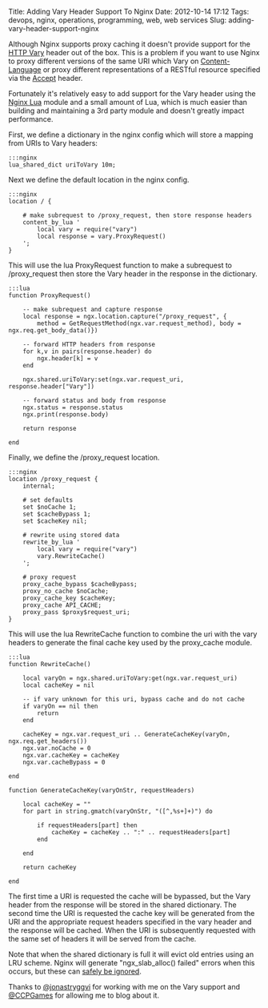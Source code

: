 Title: Adding Vary Header Support To Nginx
Date: 2012-10-14 17:12
Tags: devops, nginx, operations, programming, web, web services
Slug: adding-vary-header-support-nginx

Although Nginx supports proxy caching it doesn't provide support for the [HTTP Vary](http://www.w3.org/Protocols/rfc2616/rfc2616-sec14.html#sec14.44) header out of the box. This is a problem if you want to use Nginx to proxy different versions of the same URI which Vary on [Content-Language](http://www.w3.org/Protocols/rfc2616/rfc2616-sec14.html#sec14.12) or proxy different representations of a RESTful resource specified via the  [Accept](http://www.w3.org/Protocols/rfc2616/rfc2616-sec14.html#sec14.1) header.

Fortunately it's relatively easy to add support for the Vary header using the [Nginx Lua](http://wiki.nginx.org/HttpLuaModule) module and a small amount of Lua, which is much easier than building and maintaining a 3rd party module and doesn't greatly impact performance.

First, we define a dictionary in the nginx config which will store a mapping from URIs to Vary headers:

    :::nginx
    lua_shared_dict uriToVary 10m;

Next we define the default location in the nginx config.

    :::nginx
    location / {

        # make subrequest to /proxy_request, then store response headers
        content_by_lua '
            local vary = require("vary")
            local response = vary.ProxyRequest()
        ';
    }

This will use the lua ProxyRequest function to make a subrequest to /proxy_request then store the Vary header in the response in the dictionary.

    :::lua
    function ProxyRequest()

        -- make subrequest and capture response
        local response = ngx.location.capture("/proxy_request", {
            method = GetRequestMethod(ngx.var.request_method), body = ngx.req.get_body_data()})

        -- forward HTTP headers from response
        for k,v in pairs(response.header) do
            ngx.header[k] = v
        end

        ngx.shared.uriToVary:set(ngx.var.request_uri, response.header["Vary"])

        -- forward status and body from response
        ngx.status = response.status
        ngx.print(response.body)
    
        return response

    end

Finally, we define the /proxy_request location.

    :::nginx
    location /proxy_request {
        internal;

        # set defaults
        set $noCache 1;
        set $cacheBypass 1;
        set $cacheKey nil;

        # rewrite using stored data
        rewrite_by_lua '
            local vary = require("vary")
            vary.RewriteCache()
        ';

        # proxy request
        proxy_cache_bypass $cacheBypass;
        proxy_no_cache $noCache;
        proxy_cache_key $cacheKey;
        proxy_cache API_CACHE;
        proxy_pass $proxy$request_uri;
    }

This will use the lua RewriteCache function to combine the uri with the vary headers to generate the final cache key used by the proxy_cache module.

    :::lua
    function RewriteCache()

        local varyOn = ngx.shared.uriToVary:get(ngx.var.request_uri)
        local cacheKey = nil

        -- if vary unknown for this uri, bypass cache and do not cache
        if varyOn == nil then
            return
        end

        cacheKey = ngx.var.request_uri .. GenerateCacheKey(varyOn, ngx.req.get_headers())
        ngx.var.noCache = 0
        ngx.var.cacheKey = cacheKey
        ngx.var.cacheBypass = 0
    
    end

    function GenerateCacheKey(varyOnStr, requestHeaders)

        local cacheKey = ""
        for part in string.gmatch(varyOnStr, "([^,%s+]+)") do

            if requestHeaders[part] then
                cacheKey = cacheKey .. ":" .. requestHeaders[part]
            end

        end

        return cacheKey

    end

The first time a URI is requested the cache will be bypassed, but the Vary header from the response will be stored in the shared dictionary. The second time the URI is requested the cache key will be generated from the URI and the appropriate request headers specified in the vary header and the response will be cached. When the URI is subsequently requested with the same set of headers it will be served from the cache.

Note that when the shared dictionary is full it will evict old entries using an LRU scheme. Nginx will generate "ngx_slab_alloc() failed" errors when this occurs, but these can [safely be ignored](https://github.com/chaoslawful/lua-nginx-module/issues/163).

Thanks to [@jonastryggvi](https://twitter.com/jonastryggvi) for working with me on the Vary support and [@CCPGames](https://twitter.com/CCPGames) for allowing me to blog about it.